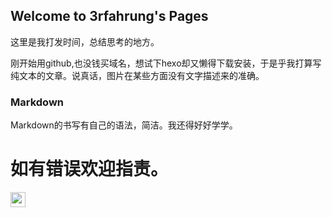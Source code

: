 ## Welcome to 3rfahrung's Pages

这里是我打发时间，总结思考的地方。


刚开始用github,也没钱买域名，想试下hexo却又懒得下载安装，于是乎我打算写纯文本的文章。说真话，图片在某些方面没有文字描述来的准确。

### Markdown

Markdown的书写有自己的语法，简洁。我还得好好学学。

# 如有错误欢迎指责。
<img src="https://github.com/fluidicon.png"  height="24" width="24" herf="https://github.com/3rfahrung">
